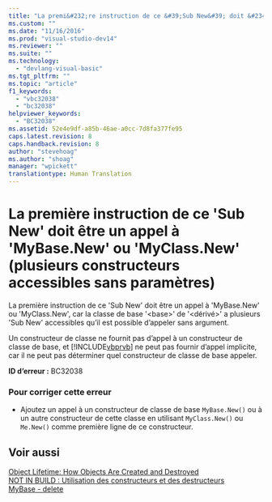 ```yaml
---
title: "La premi&#232;re instruction de ce &#39;Sub New&#39; doit &#234;tre un appel &#224; &#39;MyBase.New&#39; ou &#39;MyClass.New&#39; (plusieurs constructeurs accessibles sans param&#232;tres) | Microsoft Docs"
ms.custom: ""
ms.date: "11/16/2016"
ms.prod: "visual-studio-dev14"
ms.reviewer: ""
ms.suite: ""
ms.technology: 
  - "devlang-visual-basic"
ms.tgt_pltfrm: ""
ms.topic: "article"
f1_keywords: 
  - "vbc32038"
  - "bc32038"
helpviewer_keywords: 
  - "BC32038"
ms.assetid: 52e4e9df-a85b-46ae-a0cc-7d8fa377fe95
caps.latest.revision: 8
caps.handback.revision: 8
author: "stevehoag"
ms.author: "shoag"
manager: "wpickett"
translationtype: Human Translation
---
```

# La premi&#232;re instruction de ce &#39;Sub New&#39; doit &#234;tre un appel &#224; &#39;MyBase.New&#39; ou &#39;MyClass.New&#39; (plusieurs constructeurs accessibles sans param&#232;tres)
La première instruction de ce 'Sub New' doit être un appel à 'MyBase.New' ou 'MyClass.New', car la classe de base '\<base\>' de '\<dérivé\>' a plusieurs 'Sub New' accessibles qu’il est possible d’appeler sans argument.  
  
 Un constructeur de classe ne fournit pas d’appel à un constructeur de classe de base, et [!INCLUDE[vbprvb](../../csharp/programming-guide/concepts/linq/includes/vbprvb_md.md)] ne peut pas fournir d’appel implicite, car il ne peut pas déterminer quel constructeur de classe de base appeler.  
  
 **ID d’erreur :** BC32038  
  
### Pour corriger cette erreur  
  
-   Ajoutez un appel à un constructeur de classe de base `MyBase.New()` ou à un autre constructeur de cette classe en utilisant `MyClass.New()` ou `Me.New()` comme première ligne de ce constructeur.  
  
## Voir aussi  
 [Object Lifetime: How Objects Are Created and Destroyed](../../visual-basic/programming-guide/language-features/objects-and-classes/object-lifetime-how-objects-are-created-and-destroyed.md)   
 [NOT IN BUILD : Utilisation des constructeurs et des destructeurs](http://msdn.microsoft.com/fr-fr/548eebe1-86c4-4377-b2f5-447cb8be3d90)   
 [MyBase \- delete](http://msdn.microsoft.com/fr-fr/52491d06-6451-4f6f-9aa6-8fab59bbc2b9)